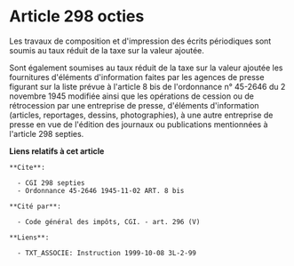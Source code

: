 # Article 298 octies

Les travaux de composition et d'impression des écrits périodiques sont soumis au taux réduit de la taxe sur la valeur
ajoutée.

Sont également soumises au taux réduit de la taxe sur la valeur ajoutée les fournitures d'éléments d'information faites par
les agences de presse figurant sur la liste prévue à l'article 8 bis de l'ordonnance n° 45-2646 du 2 novembre 1945 modifiée
ainsi que les opérations de cession ou de rétrocession par une entreprise de presse, d'éléments d'information (articles,
reportages, dessins, photographies), à une autre entreprise de presse en vue de l'édition des journaux ou publications
mentionnées à l'article 298 septies.

**Liens relatifs à cet article**

	**Cite**:

	  - CGI 298 septies
	  - Ordonnance 45-2646 1945-11-02 ART. 8 bis

	**Cité par**:

	  - Code général des impôts, CGI. - art. 296 (V)

	**Liens**:

	  - TXT_ASSOCIE: Instruction 1999-10-08 3L-2-99
